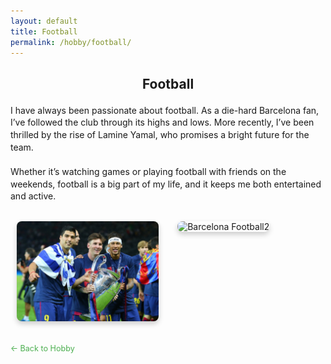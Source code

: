 ```yaml
---
layout: default
title: Football
permalink: /hobby/football/
---
```


<h1>Football</h1>

<p>I have always been passionate about football. As a die-hard Barcelona fan, I’ve followed the club through its highs and lows. More recently, I’ve been thrilled by the rise of Lamine Yamal, who promises a bright future for the team.</p>

<p>Whether it’s watching games or playing football with friends on the weekends, football is a big part of my life, and it keeps me both entertained and active.</p>

<div class="image-row">
  <div class="image-column">
    <img src="/hobby_images/football_1.jpg" alt="Barcelona Football1" />
  </div>
  <div class="image-column">
    <img src="/hobby_images/football_2.jpg" alt="Barcelona Football2" />
  </div>
</div>

<a href="/hobby">← Back to Hobby</a>

<!-- 自定义样式 -->
<style>
  .image-row {
    display: flex;
    justify-content: space-between;
    margin-bottom: 20px;
  }

  .image-column {
    flex: 1;
    padding: 10px;
    max-width: 45%;
  }

  .image-column img {
    width: 100%;
    height: auto;
    border-radius: 8px;
    box-shadow: 0 4px 8px rgba(0, 0, 0, 0.2);
  }

  h1 {
    font-size: 1.5em;
    margin-bottom: 20px;
    text-align: center;
  }

  p {
    font-size: 1em;
    line-height: 1.4;
    margin-bottom: 20px;
  }

  a {
    color: #4CAF50;
    text-decoration: none;
    font-size: 0.9em;
  }

  a:hover {
    color: #388E3C;
  }
</style>

